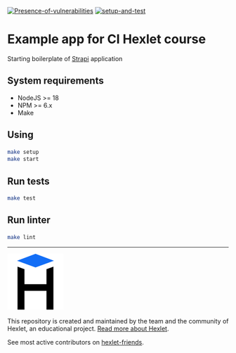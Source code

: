 [![Presence-of-vulnerabilities](https://github.com/JuliaMezenova/hexlet-ci-app/actions/workflows/anotherworkflow.yml/badge.svg)](https://github.com/JuliaMezenova/hexlet-ci-app/actions/workflows/anotherworkflow.yml)
[![setup-and-test](https://github.com/JuliaMezenova/hexlet-ci-app/actions/workflows/someworkflow.yml/badge.svg)](https://github.com/JuliaMezenova/hexlet-ci-app/actions/workflows/someworkflow.yml)
# Example app for CI Hexlet course

Starting boilerplate of [Strapi](https://strapi.io/) application

## System requirements

* NodeJS >= 18
* NPM >= 6.x
* Make

## Using

```sh
make setup
make start
```

## Run tests

```sh
make test
```

## Run linter

```sh
make lint
```

---

[![Hexlet Ltd. logo](https://raw.githubusercontent.com/Hexlet/assets/master/images/hexlet_logo128.png)](https://hexlet.io/?utm_source=github&utm_medium=link&utm_campaign=hexlet-ci-app)

This repository is created and maintained by the team and the community of Hexlet, an educational project. [Read more about Hexlet](https://hexlet.io/?utm_source=github&utm_medium=link&utm_campaign=hexlet-ci-app).

See most active contributors on [hexlet-friends](https://friends.hexlet.io/).

